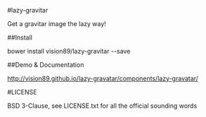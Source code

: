 #lazy-gravitar

Get a gravitar image the lazy way!

##Install

bower install vision89/lazy-gravitar --save

##Demo & Documentation

http://vision89.github.io/lazy-gravatar/components/lazy-gravatar/

#LICENSE

BSD 3-Clause, see LICENSE.txt for all the official sounding words